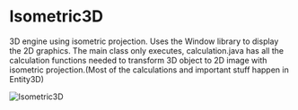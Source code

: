 
# Isometric3D
3D engine using isometric projection.
Uses the Window library to display the 2D graphics.
The main class only executes, calculation.java has all the calculation functions needed to transform 3D object to 2D image with isometric projection.(Most of the calculations and important stuff happen in Entity3D)


![Isometric3D](https://user-images.githubusercontent.com/86021222/127757077-149f5134-ec40-4726-ba59-6a8aea32c2bc.png)
